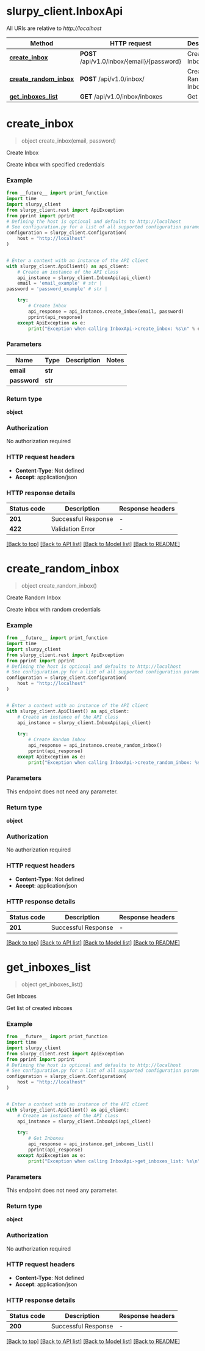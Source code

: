 # slurpy_client.InboxApi

All URIs are relative to *http://localhost*

Method | HTTP request | Description
------------- | ------------- | -------------
[**create_inbox**](InboxApi.md#create_inbox) | **POST** /api/v1.0/inbox/{email}/{password} | Create Inbox
[**create_random_inbox**](InboxApi.md#create_random_inbox) | **POST** /api/v1.0/inbox/ | Create Random Inbox
[**get_inboxes_list**](InboxApi.md#get_inboxes_list) | **GET** /api/v1.0/inbox/inboxes | Get Inboxes


# **create_inbox**
> object create_inbox(email, password)

Create Inbox

Create inbox with specified credentials

### Example

```python
from __future__ import print_function
import time
import slurpy_client
from slurpy_client.rest import ApiException
from pprint import pprint
# Defining the host is optional and defaults to http://localhost
# See configuration.py for a list of all supported configuration parameters.
configuration = slurpy_client.Configuration(
    host = "http://localhost"
)


# Enter a context with an instance of the API client
with slurpy_client.ApiClient() as api_client:
    # Create an instance of the API class
    api_instance = slurpy_client.InboxApi(api_client)
    email = 'email_example' # str | 
password = 'password_example' # str | 

    try:
        # Create Inbox
        api_response = api_instance.create_inbox(email, password)
        pprint(api_response)
    except ApiException as e:
        print("Exception when calling InboxApi->create_inbox: %s\n" % e)
```

### Parameters

Name | Type | Description  | Notes
------------- | ------------- | ------------- | -------------
 **email** | **str**|  | 
 **password** | **str**|  | 

### Return type

**object**

### Authorization

No authorization required

### HTTP request headers

 - **Content-Type**: Not defined
 - **Accept**: application/json

### HTTP response details
| Status code | Description | Response headers |
|-------------|-------------|------------------|
**201** | Successful Response |  -  |
**422** | Validation Error |  -  |

[[Back to top]](#) [[Back to API list]](../README.md#documentation-for-api-endpoints) [[Back to Model list]](../README.md#documentation-for-models) [[Back to README]](../README.md)

# **create_random_inbox**
> object create_random_inbox()

Create Random Inbox

Create inbox with random credentials

### Example

```python
from __future__ import print_function
import time
import slurpy_client
from slurpy_client.rest import ApiException
from pprint import pprint
# Defining the host is optional and defaults to http://localhost
# See configuration.py for a list of all supported configuration parameters.
configuration = slurpy_client.Configuration(
    host = "http://localhost"
)


# Enter a context with an instance of the API client
with slurpy_client.ApiClient() as api_client:
    # Create an instance of the API class
    api_instance = slurpy_client.InboxApi(api_client)
    
    try:
        # Create Random Inbox
        api_response = api_instance.create_random_inbox()
        pprint(api_response)
    except ApiException as e:
        print("Exception when calling InboxApi->create_random_inbox: %s\n" % e)
```

### Parameters
This endpoint does not need any parameter.

### Return type

**object**

### Authorization

No authorization required

### HTTP request headers

 - **Content-Type**: Not defined
 - **Accept**: application/json

### HTTP response details
| Status code | Description | Response headers |
|-------------|-------------|------------------|
**201** | Successful Response |  -  |

[[Back to top]](#) [[Back to API list]](../README.md#documentation-for-api-endpoints) [[Back to Model list]](../README.md#documentation-for-models) [[Back to README]](../README.md)

# **get_inboxes_list**
> object get_inboxes_list()

Get Inboxes

Get list of created inboxes

### Example

```python
from __future__ import print_function
import time
import slurpy_client
from slurpy_client.rest import ApiException
from pprint import pprint
# Defining the host is optional and defaults to http://localhost
# See configuration.py for a list of all supported configuration parameters.
configuration = slurpy_client.Configuration(
    host = "http://localhost"
)


# Enter a context with an instance of the API client
with slurpy_client.ApiClient() as api_client:
    # Create an instance of the API class
    api_instance = slurpy_client.InboxApi(api_client)
    
    try:
        # Get Inboxes
        api_response = api_instance.get_inboxes_list()
        pprint(api_response)
    except ApiException as e:
        print("Exception when calling InboxApi->get_inboxes_list: %s\n" % e)
```

### Parameters
This endpoint does not need any parameter.

### Return type

**object**

### Authorization

No authorization required

### HTTP request headers

 - **Content-Type**: Not defined
 - **Accept**: application/json

### HTTP response details
| Status code | Description | Response headers |
|-------------|-------------|------------------|
**200** | Successful Response |  -  |

[[Back to top]](#) [[Back to API list]](../README.md#documentation-for-api-endpoints) [[Back to Model list]](../README.md#documentation-for-models) [[Back to README]](../README.md)

